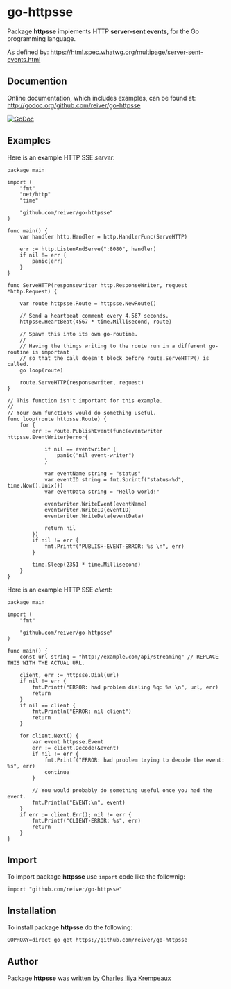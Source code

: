 # go-httpsse

Package **httpsse** implements HTTP **server-sent events**, for the Go programming language.

As defined by:
https://html.spec.whatwg.org/multipage/server-sent-events.html

## Documention

Online documentation, which includes examples, can be found at: http://godoc.org/github.com/reiver/go-httpsse

[![GoDoc](https://godoc.org/github.com/reiver/go-httpsse?status.svg)](https://godoc.org/github.com/reiver/go-httpsse)

## Examples

Here is an example HTTP SSE _server_:

```golang
package main

import (
	"fmt"
	"net/http"
	"time"

	"github.com/reiver/go-httpsse"
)

func main() {
	var handler http.Handler = http.HandlerFunc(ServeHTTP)

	err := http.ListenAndServe(":8080", handler)
	if nil != err {
		panic(err)
	}
}

func ServeHTTP(responsewriter http.ResponseWriter, request *http.Request) {

	var route httpsse.Route = httpsse.NewRoute()

	// Send a heartbeat comment every 4.567 seconds.
	httpsse.HeartBeat(4567 * time.Millisecond, route)

	// Spawn this into its own go-routine.
	//
	// Having the things writing to the route run in a different go-routine is important
	// so that the call doesn't block before route.ServeHTTP() is called.
	go loop(route)

	route.ServeHTTP(responsewriter, request)
}

// This function isn't important for this example.
//
// Your own functions would do something useful.
func loop(route httpsse.Route) {
	for {
		err := route.PublishEvent(func(eventwriter httpsse.EventWriter)error{

			if nil == eventwriter {
				panic("nil event-writer")
			}

			var eventName string = "status"
			var eventID string = fmt.Sprintf("status-%d", time.Now().Unix())
			var eventData string = "Hello world!"

			eventwriter.WriteEvent(eventName)
			eventwriter.WriteID(eventID)
			eventwriter.WriteData(eventData)

			return nil
		})
		if nil != err {
			fmt.Printf("PUBLISH-EVENT-ERROR: %s \n", err)
		}

		time.Sleep(2351 * time.Millisecond)
	}
}
```

Here is an example HTTP SSE _client_:

```golang
package main

import (
	"fmt"

	"github.com/reiver/go-httpsse"
)

func main() {
	const url string = "http://example.com/api/streaming" // REPLACE THIS WITH THE ACTUAL URL.

	client, err := httpsse.Dial(url)
	if nil != err {
		fmt.Printf("ERROR: had problem dialing %q: %s \n", url, err)
		return
	}
	if nil == client {
		fmt.Println("ERROR: nil client")
		return
	}

	for client.Next() {
		var event httpsse.Event
		err := client.Decode(&event)
		if nil != err {
			fmt.Printf("ERROR: had problem trying to decode the event: %s", err)
			continue
		}

		// You would probably do something useful once you had the event.
		fmt.Println("EVENT:\n", event)
	}
	if err := client.Err(); nil != err {
		fmt.Printf("CLIENT-ERROR: %s", err)
		return
	}
}

```

## Import

To import package **httpsse** use `import` code like the follownig:
```
import "github.com/reiver/go-httpsse"
```

## Installation

To install package **httpsse** do the following:
```
GOPROXY=direct go get https://github.com/reiver/go-httpsse
```

## Author

Package **httpsse** was written by [Charles Iliya Krempeaux](http://reiver.link)
